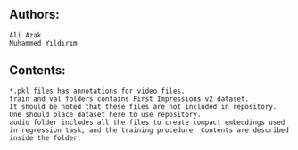 ## Authors:
    Ali Azak
    Muhammed Yıldırım
## Contents:
    *.pkl files has annotations for video files.
    train and val folders contains First Impressions v2 dataset.
    It should be noted that these files are not included in repository. One should place dataset here to use repository.
    audio folder includes all the files to create compact embeddings used in regression task, and the training procedure. Contents are described inside the folder.
